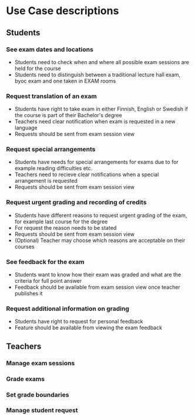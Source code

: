 Use Case descriptions
=====================

Students
--------

### See exam dates and locations

- Students need to check when and where all possible exam sessions are held for the course
- Students need to distinguish between a traditional lecture hall exam, byoc exam and one taken in EXAM rooms

### Request translation of an exam

- Students have right to take exam in either Finnish, English or Swedish if the course is part of their Bachelor's degree
- Teachers need clear notification when exam is requested in a new language
- Requests should be sent from exam session view

### Request special arrangements

- Students have needs for special arrangements for exams due to for example reading difficulties etc.
- Teachers need to recieve clear notifications when a special arrangement is requested
- Requests should be sent from exam session view

### Request urgent grading and recording of credits

- Students have different reasons to request urgent grading of the exam, for example last course for the degree
- For request the reason needs to be stated
- Requests should be sent from exam session view
- (Optional) Teacher may choose which reasons are acceptable on their courses

### See feedback for the exam

- Students want to know how their exam was graded and what are the criteria for full point answer
- Feedback should be available from exam session view once teacher publishes it

### Request additional information on grading

- Students have right to request for personal feedback
- Feature should be available from viewing the exam feedback

Teachers
--------

### Manage exam sessions

### Grade exams

### Set grade boundaries

### Manage student request
